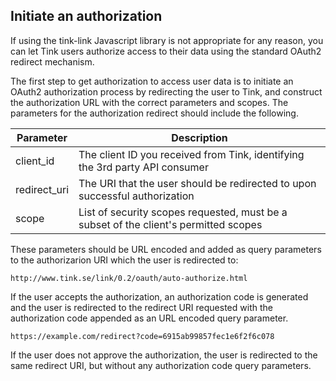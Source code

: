 ## Initiate an authorization

If using the tink-link Javascript library is not appropriate for any reason, you can let Tink users authorize access to their data using the standard OAuth2 redirect mechanism.

The first step to get authorization to access user data is to initiate an OAuth2 authorization process by redirecting the user to Tink, and construct the authorization URL with the correct parameters and scopes. The parameters for the authorization redirect should include the following.

Parameter | Description
--------- | -----------
client_id | The client ID you received from Tink, identifying the 3rd party API consumer
redirect_uri | The URI that the user should be redirected to upon successful authorization
scope | List of security scopes requested, must be a subset of the client's permitted scopes

These parameters should be URL encoded and added as query parameters to the authorizarion URI which the user is redirected to:

`http://www.tink.se/link/0.2/oauth/auto-authorize.html`

<!--When the user is redirected to Tink, she is first asked to authenticate herself using her regular Tink credentials. If the user has any applicable services enabled that required device pinning, an extra 2-factor authentication step can be present, requiring the user to authenticate once per device using Mobilt BankID.

Once authenticated, the user will be presented with a screen that asks her to confirm the authorization process. This view highlights the specific security scopes requested by the 3rd-party API consumer so that the user is in full control and aweness of what types of data is being shared.-->

If the user accepts the authorization, an authorization code is generated and the user is redirected to the redirect URI requested with the authorization code appended as an URL encoded query parameter.

`https://example.com/redirect?code=6915ab99857fec1e6f2f6c078`

If the user does not approve the authorization, the user is redirected to the same redirect URI, but without any authorization code query parameters.